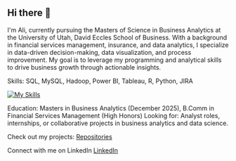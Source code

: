 ## Hi there 👋

I'm Ali, currently pursuing the Masters of Science in Business Analytics at the University of Utah, David Eccles School of Business. With a background in financial services management, insurance, and data analytics, I specialize in data-driven decision-making, data visualization, and process improvement. My goal is to leverage my programming and analytical skills to drive business growth through actionable insights.

Skills: SQL, MySQL, Hadoop, Power BI, Tableau, R, Python, JIRA

[![My Skills](https://skillicons.dev/icons?i=mysql,postgres,py,r)](https://skillicons.dev)

Education: Masters in Business Analytics (December 2025), B.Comm in Financial Services Management (High Honors)
Looking for: Analyst roles, internships, or collaborative projects in business analytics and data science.

Check out my projects: [Repositories](https://github.com/aaladha7?tab=repositories)


Connect with me on LinkedIn
[LinkedIn](https://www.linkedin.com/in/ali-a-ladha/)






<!--
**aaladha7/aaladha7** is a ✨ _special_ ✨ repository because its `README.md` (this file) appears on your GitHub profile.

Here are some ideas to get you started:

- 🔭 I’m currently working on ...
- 🌱 I’m currently learning ...
- 👯 I’m looking to collaborate on ...
- 🤔 I’m looking for help with ...
- 💬 Ask me about ...
- 📫 How to reach me: ...
- 😄 Pronouns: ...
- ⚡ Fun fact: ...
-->
